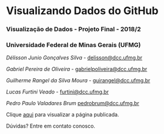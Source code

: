 # Visualizando Dados do GitHub
### Visualização de Dados - Projeto Final - 2018/2
### Universidade Federal de Minas Gerais (UFMG)

*Délisson Junio Gonçalves Silva* - delisson@dcc.ufmg.br

*Gabriel Pereira de Oliveira* - gabrielpoliveira@dcc.ufmg.br

*Guilherme Rangel da Silva Moura* - guirangel@dcc.ufmg.br

*Lucas Furtini Veado* - furtini@dcc.ufmg.br

*Pedro Paulo Valadares Brum* pedrobrum@dcc.ufmg.br


Clique [aqui](https://guirangel17.github.io/ProjetoFinal-DataVisu/) para visualizar a página publicada.

Dúvidas? Entre em contato conosco.
